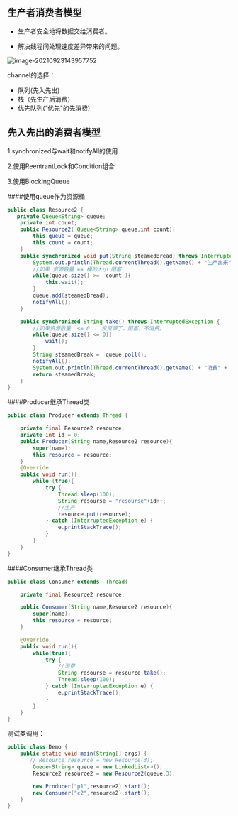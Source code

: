 ## 生产者消费者模型

* 生产者安全地将数据交给消费者。

* 解决线程间处理速度差异带来的问题。



![image-20210923143957752](https://ljjblog.oss-cn-beijing.aliyuncs.com/img/image-20210923143957752.png)

channel的选择：

* 队列(先入先出)
* 栈（先生产后消费）
* 优先队列(“优先"的先消费)

## 先入先出的消费者模型

1.synchronized与wait和notifyAll的使用

2.使用ReentrantLock和Condition组合

3.使用BlockingQueue





####使用queue作为资源桶

```java
public class Resource2 {
   private Queue<String> queue;
    private int count;
    public Resource2( Queue<String> queue,int count){
        this.queue = queue;
        this.count = count;
    }
    public synchronized void put(String steamedBread) throws InterruptedException {
        System.out.println(Thread.currentThread().getName() + "生产出来" + steamedBread);
        //如果 资源数量 == 桶的大小 阻塞
        while(queue.size() >=  count ){
            this.wait();
        }
        queue.add(steamedBread);
        notifyAll();
    }

    public synchronized String take() throws InterruptedException {
        //如果资源数量  <= 0 ： 没资源了，阻塞，不消费。
        while(queue.size() <= 0){
            wait();
        }
        String steamedBreak =  queue.poll();
        notifyAll();
        System.out.println(Thread.currentThread().getName() + "消费" + steamedBreak);
        return steamedBreak;
    }
}
```

####Producer继承Thread类

```java
public class Producer extends Thread {

    private final Resource2 resource;
    private int id = 0;
    public Producer(String name,Resource2 resource){
        super(name);
        this.resource = resource;
    }
    @Override
    public void run(){
        while (true){
            try {
                Thread.sleep(100);
                String resourse = "resourse"+id++;
                //生产
                resource.put(resourse);
            } catch (InterruptedException e) {
                e.printStackTrace();
            }
        }
    }
}
```

####Consumer继承Thread类

```java
public class Consumer extends  Thread{

    private final Resource2 resource;

    public Consumer(String name,Resource2 resource){
        super(name);
        this.resource = resource;
    }

    @Override
    public void run(){
        while(true){
            try {
                //消费
                String resourse = resource.take();
                Thread.sleep(100);
            } catch (InterruptedException e) {
                e.printStackTrace();
            }
        }
    }
}
```

测试类调用：

```java
public class Demo {
    public static void main(String[] args) {
       // Resource resource = new Resource(3);
        Queue<String> queue = new LinkedList<>();
        Resource2 resource2 = new Resource2(queue,3);

        new Producer("p1",resource2).start();
        new Consumer("c2",resource2).start();
    }
}
```